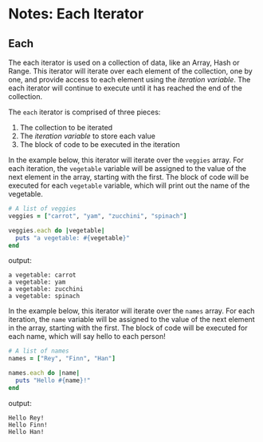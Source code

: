 # Notes: Each Iterator

## Each
The each iterator is used on a collection of data, like an Array, Hash or Range. This iterator will iterate over each element of the collection, one by one, and provide access to each element using the _iteration variable_. The each iterator will continue to execute until it has reached the end of the collection.

The `each` iterator is comprised of three pieces:
1. The collection to be iterated
2. The _iteration variable_ to store each value
3. The block of code to be executed in the iteration

In the example below, this iterator will iterate over the `veggies` array. For each iteration, the `vegetable` variable will be assigned to the value of the next element in the array, starting with the first. The block of code will be executed for each `vegetable` variable, which will print out the name of the vegetable.

```ruby
# A list of veggies
veggies = ["carrot", "yam", "zucchini", "spinach"]

veggies.each do |vegetable|
  puts "a vegetable: #{vegetable}"
end
```
output:
```
a vegetable: carrot
a vegetable: yam
a vegetable: zucchini
a vegetable: spinach
```

In the example below, this iterator will iterate over the `names` array. For each iteration, the `name` variable will be assigned to the value of the next element in the array, starting with the first. The block of code will be executed for each name, which will say hello to each person!

```ruby
# A list of names
names = ["Rey", "Finn", "Han"]

names.each do |name|
  puts "Hello #{name}!"
end
```
output:
```
Hello Rey!
Hello Finn!
Hello Han!
```
